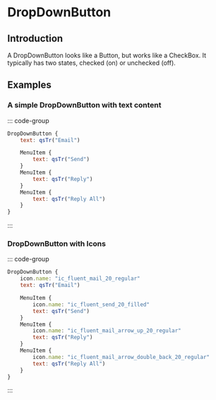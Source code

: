 # DropDownButton

## Introduction

<mcurl name="DropDownButton" url="https://learn.microsoft.com/en-us/windows/apps/design/controls/buttons#split-buttons"></mcurl>

A DropDownButton looks like a Button, but works like a CheckBox. It typically has two states, checked (on) or unchecked (off).

## Examples

### A simple DropDownButton with text content

::: code-group

```qml
DropDownButton {
    text: qsTr("Email")

    MenuItem {
        text: qsTr("Send")
    }
    MenuItem {
        text: qsTr("Reply")
    }
    MenuItem {
        text: qsTr("Reply All")
    }
}
```

:::

### DropDownButton with Icons

::: code-group

```qml
DropDownButton {
    icon.name: "ic_fluent_mail_20_regular"
    text: qsTr("Email")

    MenuItem {
        icon.name: "ic_fluent_send_20_filled"
        text: qsTr("Send")
    }
    MenuItem {
        icon.name: "ic_fluent_mail_arrow_up_20_regular"
        text: qsTr("Reply")
    }
    MenuItem {
        icon.name: "ic_fluent_mail_arrow_double_back_20_regular"
        text: qsTr("Reply All")
    }
}
```

:::
